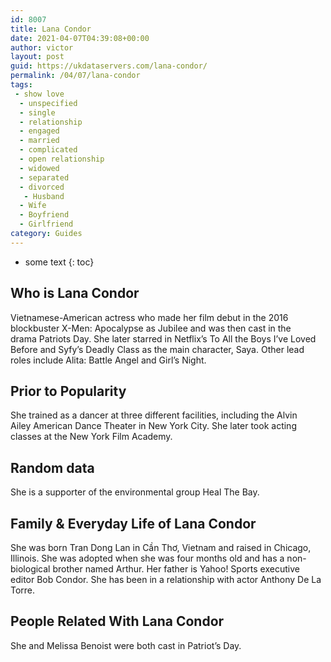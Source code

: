 ```yaml
---
id: 8007
title: Lana Condor
date: 2021-04-07T04:39:08+00:00
author: victor
layout: post
guid: https://ukdataservers.com/lana-condor/
permalink: /04/07/lana-condor
tags:
 - show love
  - unspecified
  - single
  - relationship
  - engaged
  - married
  - complicated
  - open relationship
  - widowed
  - separated
  - divorced
   - Husband
  - Wife
  - Boyfriend
  - Girlfriend
category: Guides
---
```


* some text
{: toc}


## Who is Lana Condor



Vietnamese-American actress who made her film debut in the 2016 blockbuster X-Men: Apocalypse as Jubilee and was then cast in the drama Patriots Day. She later starred in Netflix&#8217;s To All the Boys I&#8217;ve Loved Before and Syfy&#8217;s Deadly Class as the main character, Saya. Other lead roles include Alita: Battle Angel and Girl&#8217;s Night.

                
                
                
## Prior to Popularity



She trained as a dancer at three different facilities, including the Alvin Ailey American Dance Theater in New York City. She later took acting classes at the New York Film Academy.

                
                
                
## Random data



She is a supporter of the environmental group Heal The Bay.

                
                
                
## Family & Everyday Life of Lana Condor



She was born Tran Dong Lan in Cần Thơ, Vietnam and raised in Chicago, Illinois. She was adopted when she was four months old and has a non-biological brother named Arthur. Her father is Yahoo! Sports executive editor Bob Condor. She has been in a relationship with actor Anthony De La Torre.

                
                
                
## People Related With Lana Condor



She and Melissa Benoist were both cast in Patriot&#8217;s Day.

                
              
            
          
          
          
